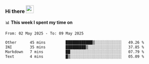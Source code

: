 ### Hi there <a href="https://www.gautamkrishnar.com/"><img src="https://media.giphy.com/media/hvRJCLFzcasrR4ia7z/giphy.gif" width="25px"></a>

📊 **This week I spent my time on**

<!--START_SECTION:waka-->

```txt
From: 02 May 2025 - To: 09 May 2025

Other      45 mins         ████████████▒░░░░░░░░░░░░   49.26 %
INI        35 mins         █████████▒░░░░░░░░░░░░░░░   37.85 %
Markdown   7 mins          ██░░░░░░░░░░░░░░░░░░░░░░░   07.79 %
Text       4 mins          █▒░░░░░░░░░░░░░░░░░░░░░░░   05.09 %
```

<!--END_SECTION:waka-->
